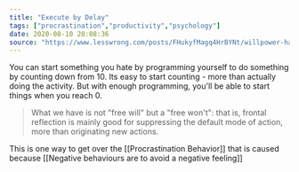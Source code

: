 ```yaml
---
title: "Execute by Delay"
tags: ["procrastination","productivity","psychology"]
date: 2020-08-10 20:08:36
source: "https://www.lesswrong.com/posts/FHukyfMagq4HrBYNt/willpower-hax-487-execute-by-default"
---
```


You can start something you hate by programming yourself to do something by counting down from 10. Its easy to start counting - more than actually doing the activity. But with enough programming, you'll be able to start things when you reach 0.

> What we have is not "free will" but a "free won't": that is, frontal reflection is mainly good for suppressing the default mode of action, more than originating new actions.

This is one way to get over the [[Procrastination Behavior]] that is caused because [[Negative behaviours are to avoid a negative feeling]]
